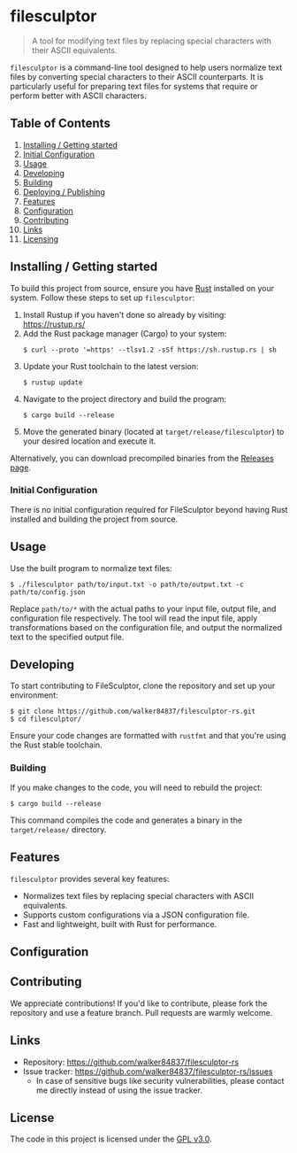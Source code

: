 # filesculptor
> A tool for modifying text files by replacing special characters with their ASCII equivalents.

`filesculptor` is a command-line tool designed to help users normalize text files by converting special characters to their ASCII counterparts. It is particularly useful for preparing text files for systems that require or perform better with ASCII characters.

## Table of Contents

1.  [Installing / Getting started](#installing--getting-started)
2.  [Initial Configuration](#initial-configuration)
3.  [Usage](#usage)
4.  [Developing](#developing)
5.  [Building](#building)
6.  [Deploying / Publishing](#deploying--publishing)
7.  [Features](#features)
8.  [Configuration](#configuration)
9.  [Contributing](#contributing)
10. [Links](#links)
11. [Licensing](#licensing)

## Installing / Getting started

To build this project from source, ensure you have [Rust](https://www.rust-lang.org/) installed on your system. Follow these steps to set up `filesculptor`:

1. Install Rustup if you haven't done so already by visiting: https://rustup.rs/
2. Add the Rust package manager (Cargo) to your system:
   ``` console
   $ curl --proto '=https' --tlsv1.2 -sSf https://sh.rustup.rs | sh
   ```
3. Update your Rust toolchain to the latest version:
   ``` console
   $ rustup update
   ```
4. Navigate to the project directory and build the program:
   ``` console
   $ cargo build --release
   ```
5. Move the generated binary (located at `target/release/filesculptor`) to your desired location and execute it.

Alternatively, you can download precompiled binaries from the [Releases page](https://github.com/walker84837/filesculptor-rs/releases).

### Initial Configuration

There is no initial configuration required for FileSculptor beyond having Rust installed and building the project from source.

## Usage

Use the built program to normalize text files:

``` console
$ ./filesculptor path/to/input.txt -o path/to/output.txt -c path/to/config.json
```

Replace `path/to/*` with the actual paths to your input file, output file, and configuration file respectively. The tool will read the input file, apply transformations based on the configuration file, and output the normalized text to the specified output file.

## Developing

To start contributing to FileSculptor, clone the repository and set up your environment:

``` console
$ git clone https://github.com/walker84837/filesculptor-rs.git
$ cd filesculptor/
```

Ensure your code changes are formatted with `rustfmt` and that you're using the Rust stable toolchain.

### Building

If you make changes to the code, you will need to rebuild the project:

``` console
$ cargo build --release
```

This command compiles the code and generates a binary in the `target/release/` directory.

## Features

`filesculptor` provides several key features:
* Normalizes text files by replacing special characters with ASCII equivalents.
* Supports custom configurations via a JSON configuration file.
* Fast and lightweight, built with Rust for performance.

## Configuration

## Contributing

We appreciate contributions! If you'd like to contribute, please fork the repository and use a feature branch. Pull requests are warmly welcome.

## Links

- Repository: <https://github.com/walker84837/filesculptor-rs>
- Issue tracker: <https://github.com/walker84837/filesculptor-rs/issues>
  - In case of sensitive bugs like security vulnerabilities, please contact me directly instead of using the issue tracker.

## License

The code in this project is licensed under the [GPL v3.0](LICENSE.md).
